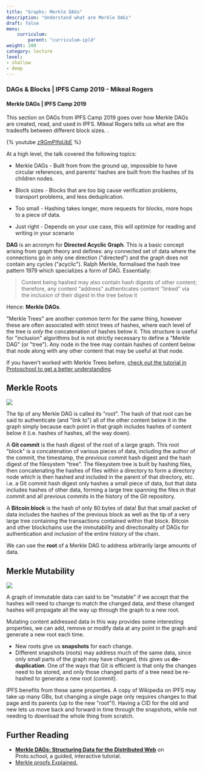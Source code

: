 ```yaml
---
title: "Graphs: Merkle DAGs"
description: "Understand what are Merkle DAGs"
draft: false
menu:
    curriculum:
        parent: "curriculum-ipld"
weight: 200
category: lecture
level:
- shallow
- deep
---
```


### DAGs & Blocks | IPFS Camp 2019 - Mikeal Rogers 

#### Merkle DAGs | IPFS Camp 2019

This section on DAGs from IPFS Camp 2019 goes over how Merkle DAGs are created, read, and used in IPFS. Mikeal Rogers tells us what are the tradeoffs between different block sizes. .

{% youtube [z9GmPIfqUbE](https://youtu.be/z9GmPIfqUbE) %}


At a high level, the talk covered the following topics:

* Merkle DAGs - Built from from the ground up, impossible to have circular references, and parents’ hashes are built from the hashes of its children nodes.

* Block sizes - Blocks that are too big cause verification problems, transport problems, and less deduplication. 

* Too small - Hashing takes longer, more requests for blocks, more hops to a piece of data. 

* Just right - Depends on your use case, this will optimize for reading and writing in your scenario


**DAG** is an acronym for **Directed Acyclic Graph**. This is a basic concept arising from graph theory and defines: any connected set of data where the connections go in only one direction ("directed") and the graph does not contain any cycles ("acyclic"). Ralph Merkle, formalised the hash tree pattern 1979 which specializes a form of DAG. Essentially:

> Content being hashed may also contain hash digests of other content; therefore, any content "address" authenticates content "linked" via the inclusion of their digest in the tree below it

Hence: **Merkle DAGs**.

"Merkle Trees" are another common term for the same thing, however these are often associated with strict trees of hashes, where each level of the tree is _only_ the concatenation of hashes below it. This structure is useful for "inclusion" algorithms but is not strictly necessary to define a "Merkle DAG" (or "tree"). Any node in the tree may contain hashes of content below that node along with any other content that may be useful at that node.

If you haven't worked with Merkle Trees before, [check out the tutorial in Protoschool to get a better understanding](https://proto.school/merkle-dags/01).

## Merkle Roots

![](<../../.gitbook/assets/ipld\_merkle\_roots (1).png>)

The tip of any Merkle DAG is called its "root". The hash of that root can be said to authenticate (and "link to") all of the other content below it in the graph simply because each point in that graph includes hashes of content below it (i.e. hashes of hashes, all the way down).

A **Git commit** is the hash digest of the root of a large graph. This root "block" is a concatenation of various pieces of data, including the author of the commit, the timestamp, the _previous_ commit hash digest and the hash digest of the filesystem "tree". The filesystem tree is built by hashing files, then concatenating the hashes of files within a directory to form a directory node which is then hashed and included in the parent of that directory, etc. i.e. a Git commit hash digest only hashes a small piece of data, but that data includes hashes of other data, forming a large tree spanning the files in that commit and all previous commits in the history of the Git repository.

A **Bitcoin block** is the hash of only 80 bytes of data! But that small packet of data includes the hashes of the previous block as well as the tip of a very large tree containing the transactions contained within that block. Bitcoin and other blockchains use the immutability and directionality of DAGs for authentication and inclusion of the entire history of the chain.

We can use the **root** of a Merkle DAG to address arbitrarily large amounts of data.

## Merkle Mutability

![](<../../.gitbook/assets/ipld\_merkle\_mutability (2).png>)

A graph of immutable data can said to be "mutable" if we accept that the hashes will need to change to match the changed data, and these changed hashes will propagate all the way up through the graph to a new root.

Mutating content addressed data in this way provides some interesting properties, we can add, remove or modify data at any point in the graph and generate a new root each time.

* New roots give us **snapshots** for each change.
* Different snapshots (roots) may address much of the same data, since only small parts of the graph may have changed, this gives us **de-duplication**. One of the ways that Git is efficient is that only the changes need to be stored, and only those changed parts of a tree need be re-hashed to generate a new root (commit).

IPFS benefits from these same properties. A copy of Wikipedia on IPFS may take up many GBs, but changing a single page only requires changes to that page and its parents (up to the new "root"!). Having a CID for the old and new lets us move back and forward in time through the snapshots, while not needing to download the whole thing from scratch.

## Further Reading

* [**Merkle DAGs: Structuring Data for the Distributed Web**](https://proto.school/merkle-dags) on Proto.school, a guided, interactive tutorial.
* [Merkle proofs Explained.](https://medium.com/crypto-0-nite/merkle-proofs-explained-6dd429623dc5)